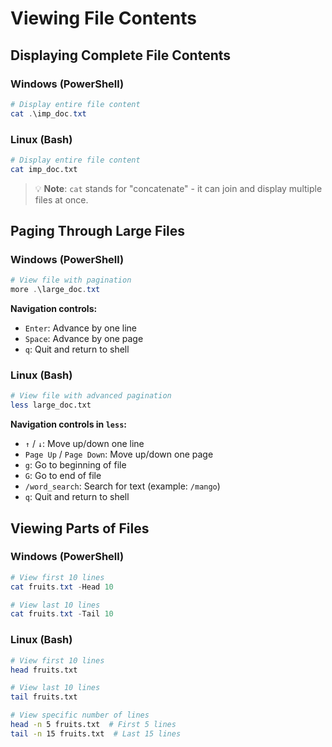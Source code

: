 # Viewing File Contents

## Displaying Complete File Contents

### Windows (PowerShell)
```powershell
# Display entire file content
cat .\imp_doc.txt
```

### Linux (Bash)
```bash
# Display entire file content
cat imp_doc.txt
```

> 💡 **Note**: `cat` stands for "concatenate" - it can join and display multiple files at once.

## Paging Through Large Files

### Windows (PowerShell)
```powershell
# View file with pagination
more .\large_doc.txt
```

**Navigation controls:**
- `Enter`: Advance by one line
- `Space`: Advance by one page
- `q`: Quit and return to shell

### Linux (Bash)
```bash
# View file with advanced pagination
less large_doc.txt
```

**Navigation controls in `less`:**
- `↑` / `↓`: Move up/down one line
- `Page Up` / `Page Down`: Move up/down one page
- `g`: Go to beginning of file
- `G`: Go to end of file
- `/word_search`: Search for text (example: `/mango`)
- `q`: Quit and return to shell

## Viewing Parts of Files

### Windows (PowerShell)
```powershell
# View first 10 lines
cat fruits.txt -Head 10

# View last 10 lines
cat fruits.txt -Tail 10
```

### Linux (Bash)
```bash
# View first 10 lines
head fruits.txt

# View last 10 lines
tail fruits.txt

# View specific number of lines
head -n 5 fruits.txt  # First 5 lines
tail -n 15 fruits.txt  # Last 15 lines
```